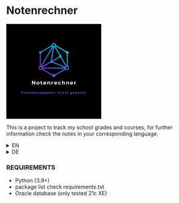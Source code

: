 # Notenrechner

<div style='display: flex; flex-flow: row;'>
<img src="./docs/logo/Notenrechner_logo.png" alt="Notenrechner logo" style='width: 50%;'>
</div>

This is a  project to track my school grades and courses, for further information check the notes in your corresponding language.



<details>
<summary>EN</summary>

### Notes
- for documentation check /documentation
- the program comments and everything related to development / technical documentation is kept in english, however, the program GUI and user documentation is in german
- this project is still a work in progress
- this repository is meant for development only

### CONTRIBUTING
- At this point in time I do not plan to open this project to the general public and with that to contributions, I might publish this project when it reaches a production-ready state

</details>

<details>
<summary>DE</summary>

### Anmerkungen
- Die Benutzeroberfäche und die Nutzerdokumentation ist in Deutsch verfasst, die Kommentare, technische Dokumentation und weitere, nicht für den Endnutzer wichtige Teile sind in englischer Sprache verfasst
- Dieses Projekt befindet sich immer noch in der Aufbau-/ Entwicklungsphase
- Dieses Repository wird nur für die Entwicklung verwendet

### BEITRAGEN
- Aktuell ist nicht vorgesehen, dieses Projekt der Öffentlichkeit zugänglich zu machen. Somit sind aktuell keine Beiträge erwünscht. Das Projekt wird vielleicht veröffentlicht, wenn es ausgereift genug ist.

</details>



### REQUIREMENTS
- Python (3.9+)
- package list check requirements.txt
- Oracle database (only tested 21c XE)
